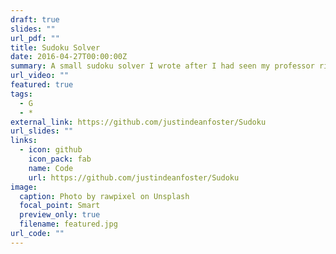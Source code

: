 ```yaml
---
draft: true
slides: ""
url_pdf: ""
title: Sudoku Solver
date: 2016-04-27T00:00:00Z
summary: A small sudoku solver I wrote after I had seen my professor right one in Data Structures
url_video: ""
featured: true
tags:
  - G
  - *
external_link: https://github.com/justindeanfoster/Sudoku
url_slides: ""
links:
  - icon: github
    icon_pack: fab
    name: Code
    url: https://github.com/justindeanfoster/Sudoku
image:
  caption: Photo by rawpixel on Unsplash
  focal_point: Smart
  preview_only: true
  filename: featured.jpg
url_code: ""
---
```

